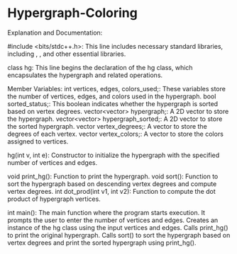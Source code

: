 # Hypergraph-Coloring

Explanation and Documentation:

#include <bits/stdc++.h>: This line includes necessary standard libraries, including <iostream>, <vector>, and other essential libraries.

class hg: This line begins the declaration of the hg class, which encapsulates the hypergraph and related operations.

Member Variables:
int vertices, edges, colors_used;: These variables store the number of vertices, edges, and colors used in the hypergraph.
bool sorted_status;: This boolean indicates whether the hypergraph is sorted based on vertex degrees.
vector<vector<int>> hypergraph;: A 2D vector to store the hypergraph.
vector<vector<int>> hypergraph_sorted;: A 2D vector to store the sorted hypergraph.
vector<int> vertex_degrees;: A vector to store the degrees of each vertex.
vector<int> vertex_colors;: A vector to store the colors assigned to vertices.

hg(int v, int e): Constructor to initialize the hypergraph with the specified number of vertices and edges.

void print_hg(): Function to print the hypergraph.
void sort(): Function to sort the hypergraph based on descending vertex degrees and compute vertex degrees.
int dot_prod(int v1, int v2): Function to compute the dot product of hypergraph vertices.

int main(): The main function where the program starts execution.
It prompts the user to enter the number of vertices and edges.
Creates an instance of the hg class using the input vertices and edges.
Calls print_hg() to print the original hypergraph.
Calls sort() to sort the hypergraph based on vertex degrees and print the sorted hypergraph using print_hg().
